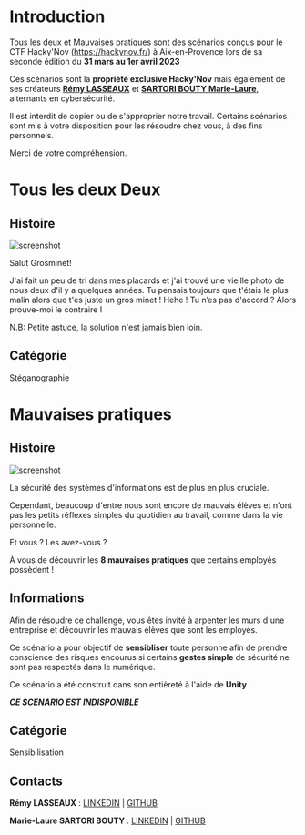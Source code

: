# Introduction

Tous les deux et Mauvaises pratiques sont des scénarios conçus pour le CTF Hacky'Nov (https://hackynov.fr/) à Aix-en-Provence lors de sa seconde édition du **31 mars au 1er avril 2023**

Ces scénarios sont la **propriété exclusive Hacky'Nov** mais également de ses créateurs **[Rémy LASSEAUX](https://www.linkedin.com/in/remy-lasseaux)** et **[SARTORI BOUTY Marie-Laure](https://www.linkedin.com/in/marie-laure-sartori-bouty-39b0611b7/?originalSubdomain=fr)**, alternants en cybersécurité.

Il est interdit de copier ou de s'approprier notre travail. Certains scénarios sont mis à votre disposition pour les résoudre chez vous, à des fins personnels. 

Merci de votre compréhension.

# Tous les deux Deux

## Histoire 

![screenshot](https://github.com/MSARTORIBOUTY/image/blob/master/ann%C3%A9e%202/tous_les_deux_github.png?raw=true) 

Salut Grosminet!

J'ai fait un peu de tri dans mes placards et j'ai trouvé une vieille photo de nous deux d'il y a quelques années.
Tu pensais toujours que t'étais le plus malin alors que t'es juste un gros minet !
Hehe ! Tu n’es pas d'accord ? Alors prouve-moi le contraire !

N.B: Petite astuce, la solution n'est jamais bien loin.

## Catégorie

Stéganographie

# Mauvaises pratiques

## Histoire

![screenshot](https://github.com/MSARTORIBOUTY/image/blob/master/ann%C3%A9e%202/mauvaises_pratiques.jpg?raw=true) 

La sécurité des systèmes d'informations est de plus en plus cruciale.

Cependant, beaucoup d'entre nous sont encore de mauvais élèves et n'ont pas les petits réflexes simples du quotidien au travail, comme dans la vie personnelle.

Et vous ? Les avez-vous ?

À vous de découvrir les **8 mauvaises pratiques** que certains employés possèdent !

## Informations

Afin de résoudre ce challenge, vous êtes invité à arpenter les murs d'une entreprise et découvrir les mauvais élèves que sont les employés.

Ce scénario a pour objectif de **sensibliser** toute personne afin de prendre conscience des risques encourus si certains **gestes simple** de sécurité ne sont pas respectés dans le numérique.

Ce scénario a été construit dans son entièreté à l'aide de **Unity** 

***CE SCENARIO EST INDISPONIBLE***

## Catégorie

Sensibilisation

## Contacts

**Rémy LASSEAUX** : [LINKEDIN](https://www.linkedin.com/in/remy-lasseaux) | [GITHUB](https://github.com/coukk)

**Marie-Laure SARTORI BOUTY** : [LINKEDIN](https://www.linkedin.com/in/marie-laure-sartori-bouty-39b0611b7/?originalSubdomain=fr) | [GITHUB](https://github.com/MSARTORIBOUTY)


